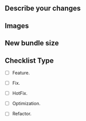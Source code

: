## Describe your changes

## Images

## New bundle size

## Checklist Type
- [ ] Feature.
- [ ] Fix.
- [ ] HotFix.
- [ ] Optimization.
- [ ] Refactor.

